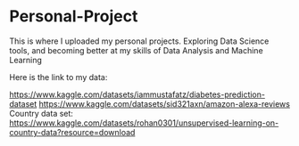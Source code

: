 # Personal-Project
This is where I uploaded my personal projects. Exploring Data Science tools, and becoming better at my skills of Data Analysis and Machine Learning

Here is the link to my data:

https://www.kaggle.com/datasets/iammustafatz/diabetes-prediction-dataset
https://www.kaggle.com/datasets/sid321axn/amazon-alexa-reviews
Country data set: https://www.kaggle.com/datasets/rohan0301/unsupervised-learning-on-country-data?resource=download
